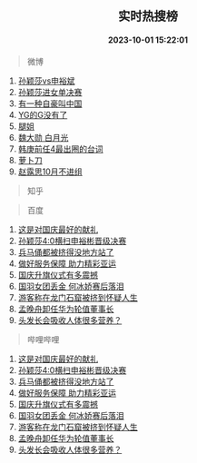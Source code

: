 <div align="center"><h2>实时热搜榜</h2><h4>2023-10-01 15:22:01</h4></div>

> 微博  

1. [孙颖莎vs申裕斌](https://s.weibo.com/weibo?q=%23%E5%AD%99%E9%A2%96%E8%8E%8Evs%E7%94%B3%E8%A3%95%E6%96%8C%23&t=31&band_rank=1&Refer=top)<br />
2. [孙颖莎进女单决赛](https://s.weibo.com/weibo?q=%23%E5%AD%99%E9%A2%96%E8%8E%8E%E8%BF%9B%E5%A5%B3%E5%8D%95%E5%86%B3%E8%B5%9B%23&t=31&band_rank=2&Refer=top)<br />
3. [有一种自豪叫中国](https://s.weibo.com/weibo?q=%23%E6%9C%89%E4%B8%80%E7%A7%8D%E8%87%AA%E8%B1%AA%E5%8F%AB%E4%B8%AD%E5%9B%BD%23&t=31&band_rank=3&Refer=top)<br />
4. [YG的G没有了](https://s.weibo.com/weibo?q=%23YG%E7%9A%84G%E6%B2%A1%E6%9C%89%E4%BA%86%23&t=31&band_rank=4&Refer=top)<br />
5. [腿姐](https://s.weibo.com/weibo?q=%E8%85%BF%E5%A7%90&t=31&band_rank=5&Refer=top)<br />
6. [魏大勋 白月光](https://s.weibo.com/weibo?q=%E9%AD%8F%E5%A4%A7%E5%8B%8B%20%E7%99%BD%E6%9C%88%E5%85%89&t=31&band_rank=6&Refer=top)<br />
7. [韩庚前任4最出圈的台词](https://s.weibo.com/weibo?q=%23%E9%9F%A9%E5%BA%9A%E5%89%8D%E4%BB%BB4%E6%9C%80%E5%87%BA%E5%9C%88%E7%9A%84%E5%8F%B0%E8%AF%8D%23&t=31&band_rank=7&Refer=top)<br />
8. [萝卜刀](https://s.weibo.com/weibo?q=%E8%90%9D%E5%8D%9C%E5%88%80&t=31&band_rank=8&Refer=top)<br />
9. [赵露思10月不进组](https://s.weibo.com/weibo?q=%23%E8%B5%B5%E9%9C%B2%E6%80%9D10%E6%9C%88%E4%B8%8D%E8%BF%9B%E7%BB%84%23&t=31&band_rank=9&Refer=top)<br />

> 知乎  


> 百度  

1. [这是对国庆最好的献礼](https://www.baidu.com/s?wd=%E8%BF%99%E6%98%AF%E5%AF%B9%E5%9B%BD%E5%BA%86%E6%9C%80%E5%A5%BD%E7%9A%84%E7%8C%AE%E7%A4%BC&sa=fyb_news&rsv_dl=fyb_news)<br />
2. [孙颖莎4:0横扫申裕彬晋级决赛](https://www.baidu.com/s?wd=%E5%AD%99%E9%A2%96%E8%8E%8E4%3A0%E6%A8%AA%E6%89%AB%E7%94%B3%E8%A3%95%E5%BD%AC%E6%99%8B%E7%BA%A7%E5%86%B3%E8%B5%9B&sa=fyb_news&rsv_dl=fyb_news)<br />
3. [兵马俑都被挤得没地方站了](https://www.baidu.com/s?wd=%E5%85%B5%E9%A9%AC%E4%BF%91%E9%83%BD%E8%A2%AB%E6%8C%A4%E5%BE%97%E6%B2%A1%E5%9C%B0%E6%96%B9%E7%AB%99%E4%BA%86&sa=fyb_news&rsv_dl=fyb_news)<br />
4. [做好服务保障 助力精彩亚运](https://www.baidu.com/s?wd=%E5%81%9A%E5%A5%BD%E6%9C%8D%E5%8A%A1%E4%BF%9D%E9%9A%9C+%E5%8A%A9%E5%8A%9B%E7%B2%BE%E5%BD%A9%E4%BA%9A%E8%BF%90&sa=fyb_news&rsv_dl=fyb_news)<br />
5. [国庆升旗仪式有多震撼](https://www.baidu.com/s?wd=%E5%9B%BD%E5%BA%86%E5%8D%87%E6%97%97%E4%BB%AA%E5%BC%8F%E6%9C%89%E5%A4%9A%E9%9C%87%E6%92%BC&sa=fyb_news&rsv_dl=fyb_news)<br />
6. [国羽女团丢金 何冰娇赛后落泪](https://www.baidu.com/s?wd=%E5%9B%BD%E7%BE%BD%E5%A5%B3%E5%9B%A2%E4%B8%A2%E9%87%91+%E4%BD%95%E5%86%B0%E5%A8%87%E8%B5%9B%E5%90%8E%E8%90%BD%E6%B3%AA&sa=fyb_news&rsv_dl=fyb_news)<br />
7. [游客称在龙门石窟被挤到怀疑人生](https://www.baidu.com/s?wd=%E6%B8%B8%E5%AE%A2%E7%A7%B0%E5%9C%A8%E9%BE%99%E9%97%A8%E7%9F%B3%E7%AA%9F%E8%A2%AB%E6%8C%A4%E5%88%B0%E6%80%80%E7%96%91%E4%BA%BA%E7%94%9F&sa=fyb_news&rsv_dl=fyb_news)<br />
8. [孟晚舟卸任华为轮值董事长](https://www.baidu.com/s?wd=%E5%AD%9F%E6%99%9A%E8%88%9F%E5%8D%B8%E4%BB%BB%E5%8D%8E%E4%B8%BA%E8%BD%AE%E5%80%BC%E8%91%A3%E4%BA%8B%E9%95%BF&sa=fyb_news&rsv_dl=fyb_news)<br />
9. [头发长会吸收人体很多营养？](https://www.baidu.com/s?wd=%E5%A4%B4%E5%8F%91%E9%95%BF%E4%BC%9A%E5%90%B8%E6%94%B6%E4%BA%BA%E4%BD%93%E5%BE%88%E5%A4%9A%E8%90%A5%E5%85%BB%EF%BC%9F&sa=fyb_news&rsv_dl=fyb_news)<br />

> 哔哩哔哩  

1. [这是对国庆最好的献礼](https://www.baidu.com/s?wd=%E8%BF%99%E6%98%AF%E5%AF%B9%E5%9B%BD%E5%BA%86%E6%9C%80%E5%A5%BD%E7%9A%84%E7%8C%AE%E7%A4%BC&sa=fyb_news&rsv_dl=fyb_news)<br />
2. [孙颖莎4:0横扫申裕彬晋级决赛](https://www.baidu.com/s?wd=%E5%AD%99%E9%A2%96%E8%8E%8E4%3A0%E6%A8%AA%E6%89%AB%E7%94%B3%E8%A3%95%E5%BD%AC%E6%99%8B%E7%BA%A7%E5%86%B3%E8%B5%9B&sa=fyb_news&rsv_dl=fyb_news)<br />
3. [兵马俑都被挤得没地方站了](https://www.baidu.com/s?wd=%E5%85%B5%E9%A9%AC%E4%BF%91%E9%83%BD%E8%A2%AB%E6%8C%A4%E5%BE%97%E6%B2%A1%E5%9C%B0%E6%96%B9%E7%AB%99%E4%BA%86&sa=fyb_news&rsv_dl=fyb_news)<br />
4. [做好服务保障 助力精彩亚运](https://www.baidu.com/s?wd=%E5%81%9A%E5%A5%BD%E6%9C%8D%E5%8A%A1%E4%BF%9D%E9%9A%9C+%E5%8A%A9%E5%8A%9B%E7%B2%BE%E5%BD%A9%E4%BA%9A%E8%BF%90&sa=fyb_news&rsv_dl=fyb_news)<br />
5. [国庆升旗仪式有多震撼](https://www.baidu.com/s?wd=%E5%9B%BD%E5%BA%86%E5%8D%87%E6%97%97%E4%BB%AA%E5%BC%8F%E6%9C%89%E5%A4%9A%E9%9C%87%E6%92%BC&sa=fyb_news&rsv_dl=fyb_news)<br />
6. [国羽女团丢金 何冰娇赛后落泪](https://www.baidu.com/s?wd=%E5%9B%BD%E7%BE%BD%E5%A5%B3%E5%9B%A2%E4%B8%A2%E9%87%91+%E4%BD%95%E5%86%B0%E5%A8%87%E8%B5%9B%E5%90%8E%E8%90%BD%E6%B3%AA&sa=fyb_news&rsv_dl=fyb_news)<br />
7. [游客称在龙门石窟被挤到怀疑人生](https://www.baidu.com/s?wd=%E6%B8%B8%E5%AE%A2%E7%A7%B0%E5%9C%A8%E9%BE%99%E9%97%A8%E7%9F%B3%E7%AA%9F%E8%A2%AB%E6%8C%A4%E5%88%B0%E6%80%80%E7%96%91%E4%BA%BA%E7%94%9F&sa=fyb_news&rsv_dl=fyb_news)<br />
8. [孟晚舟卸任华为轮值董事长](https://www.baidu.com/s?wd=%E5%AD%9F%E6%99%9A%E8%88%9F%E5%8D%B8%E4%BB%BB%E5%8D%8E%E4%B8%BA%E8%BD%AE%E5%80%BC%E8%91%A3%E4%BA%8B%E9%95%BF&sa=fyb_news&rsv_dl=fyb_news)<br />
9. [头发长会吸收人体很多营养？](https://www.baidu.com/s?wd=%E5%A4%B4%E5%8F%91%E9%95%BF%E4%BC%9A%E5%90%B8%E6%94%B6%E4%BA%BA%E4%BD%93%E5%BE%88%E5%A4%9A%E8%90%A5%E5%85%BB%EF%BC%9F&sa=fyb_news&rsv_dl=fyb_news)<br />
